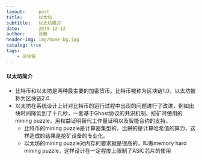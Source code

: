 ```yaml
---
layout:     post 
title:      以太坊
subtitle:   以太坊概述
date:       2019-12-12
author:     张鹏
header-img: img/home-bg.jpg
catalog: true   
tags:                         
    - 区块链
---
```


#### 以太坊简介

- 比特币和以太坊是两种最主要的加密货币。比特币被称为区块链1.0，以太坊被称为区块链2.0.
- 以太坊在系统设计上针对比特币的运行过程中出现的问题进行了改进，例如出块时间降低到了十几秒，一套基于Ghost协议的共识机制、挖矿时使用的mining puzzle，用权益证明替代工作量证明以及智能合约的支持。
   - 比特币的mining puzzle是计算密集型的，比拼的是计算哈希值的算力，这样造成的结果是挖矿设备的专业化。
   - 以太坊的mining puzzle对内存的要求就是很高的，叫做memory hard mining puzzle，这样设计在一定程度上限制了ASIC芯片的使用